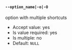 #### `--option_name|-o|-O`

option with multiple shortcuts

* Accept value: yes
* Is value required: yes
* Is multiple: no
* Default: `NULL`
